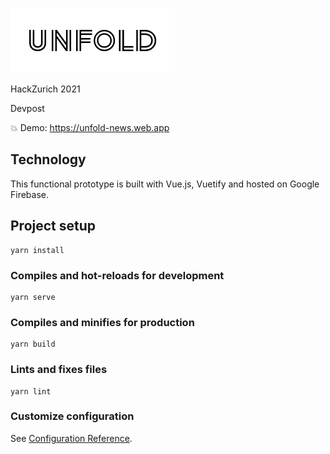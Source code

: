 
![GitHub Logo](./docs/logo_unfold.png)

HackZurich 2021

Devpost

:collision: Demo: https://unfold-news.web.app

## Technology

This functional prototype is built with Vue.js, Vuetify and hosted on Google Firebase.

## Project setup
```
yarn install
```

### Compiles and hot-reloads for development
```
yarn serve
```

### Compiles and minifies for production
```
yarn build
```

### Lints and fixes files
```
yarn lint
```

### Customize configuration
See [Configuration Reference](https://cli.vuejs.org/config/).
